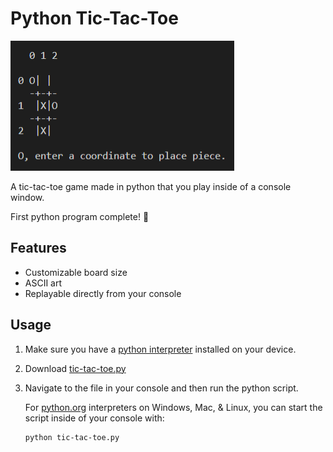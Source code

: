 # Python Tic-Tac-Toe
![Tic-Tac-Toe](/tic-tac-toe.PNG)

A tic-tac-toe game made in python that you play inside of a console window.

First python program complete! 🥳

## Features
- Customizable board size
- ASCII art
- Replayable directly from your console

## Usage

1. Make sure you have a [python interpreter](https://www.python.org/downloads/) installed on your device.

2. Download [tic-tac-toe.py](tic-tac-toe.py)

3. Navigate to the file in your console and then run the python script.
	
	For [python.org](https://www.python.org) interpreters on Windows, Mac, & Linux, you can start the script inside of your console with:
	```console
	python tic-tac-toe.py 
	```

